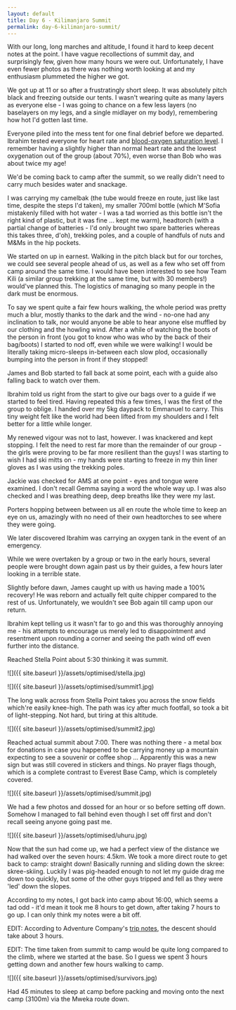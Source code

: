 ```yaml
---
layout: default
title: Day 6 - Kilimanjaro Summit
permalink: day-6-kilimanjaro-summit/
---
```

With our long, long marches and altitude, I found it hard to keep decent notes at the point. I have vague recollections of summit day, and surprisingly few, given how many hours we were out. Unfortunately, I have even fewer photos as there was nothing worth looking at and my enthusiasm plummeted the higher we got.

We got up at 11 or so after a frustratingly short sleep. It was absolutely pitch black and freezing outside our tents. I wasn't wearing quite as many layers as everyone else - I was going to chance on a few less layers (no baselayers on my legs, and a single midlayer on my body), remembering how hot I'd gotten last time.

Everyone piled into the mess tent for one final debrief before we departed. Ibrahim tested everyone for heart rate and [blood-oxygen saturation level](https://en.wikipedia.org/wiki/Oxygenation_(medicine)). I remember having a slightly higher than normal heart rate and the lowest oxygenation out of the group (about 70%), even worse than Bob who was about twice my age!

We'd be coming back to camp after the summit, so we really didn't need to carry much besides water and snackage.

I was carrying my camelbak (the tube would freeze en route, just like last time, despite the steps I'd taken), my smaller 700ml bottle (which M'Sofia mistakenly filled with hot water - I was a tad worried as this bottle isn't the right kind of plastic, but it was fine ... kept me warm), headtorch (with a partial change of batteries - I'd only brought two spare batteries whereas this takes three, d'oh), trekking poles, and a couple of handfuls of nuts and M&amp;Ms in the hip pockets.

We started on up in earnest. Walking in the pitch black but for our torches, we could see several people ahead of us, as well as a few who set off from camp around the same time. I would have been interested to see how Team Kili (a similar group trekking at the same time, but with 30 members!) would've planned this. The logistics of managing so many people in the dark must be enormous.

To say we spent quite a fair few hours walking, the whole period was pretty much a blur, mostly thanks to the dark and the wind - no-one had any inclination to talk, nor would anyone be able to hear anyone else muffled by our clothing and the howling wind. After a while of watching the boots of the person in front (you got to know who was who by the back of their bag/boots) I started to nod off, even while we were walking! I would be literally taking micro-sleeps in-between each slow plod, occasionally bumping into the person in front if they stopped!

James and Bob started to fall back at some point, each with a guide also falling back to watch over them.

Ibrahim told us right from the start to give our bags over to a guide if we started to feel tired. Having repeated this a few times, I was the first of the group to oblige. I handed over my 5kg daypack to Emmanuel to carry. This tiny weight felt like the world had been lifted from my shoulders and I felt better for a little while longer.

My renewed vigour was not to last, however. I was knackered and kept stopping. I felt the need to rest far more than the remainder of our group - the girls were proving to be far more resilient than the guys! I was starting to wish I had ski mitts on - my hands were starting to freeze in my thin liner gloves as I was using the trekking poles.

Jackie was checked for AMS at one point - eyes and tongue were examined. I don't recall Gemma saying a word the whole way up. I was also checked and I was breathing deep, deep breaths like they were my last.

Porters hopping between between us all en route the whole time to keep an eye on us, amazingly with no need of their own headtorches to see where they were going.

We later discovered Ibrahim was carrying an oxygen tank in the event of an emergency.

While we were overtaken by a group or two in the early hours, several people were brought down again past us by their guides, a few hours later looking in a terrible state.

Slightly before dawn, James caught up with us having made a 100% recovery! He was reborn and actually felt quite chipper compared to the rest of us. Unfortunately, we wouldn't see Bob again till camp upon our return.

Ibrahim kept telling us it wasn't far to go and this was thoroughly annoying me - his attempts to encourage us merely led to disappointment and resentment upon rounding a corner and seeing the path wind off even further into the distance.

Reached Stella Point about 5:30 thinking it was summit.

![]({{ site.baseurl }}/assets/optimised/stella.jpg)

![]({{ site.baseurl }}/assets/optimised/summit1.jpg)

The long walk across from Stella Point takes you across the snow fields which're easily knee-high. The path was icy after much footfall, so took a bit of light-stepping. Not hard, but tiring at this altitude.

![]({{ site.baseurl }}/assets/optimised/summit2.jpg)

Reached actual summit about 7:00. There was nothing there - a metal box for donations in case you happened to be carrying money up a mountain expecting to see a souvenir or coffee shop ... Apparently this was a new sign but was still covered in stickers and things. No prayer flags though, which is a complete contrast to Everest Base Camp, which is completely covered.

![]({{ site.baseurl }}/assets/optimised/summit.jpg)

We had a few photos and dossed for an hour or so before setting off down. Somehow I managed to fall behind even though I set off first and don't recall seeing anyone going past me.

![]({{ site.baseurl }}/assets/optimised/uhuru.jpg)

Now that the sun had come up, we had a perfect view of the distance we had walked over the seven hours: 4.5km. We took a more direct route to get back to camp: straight down! Basically running and sliding down the skree: skree-skiing. Luckily I was pig-headed enough to not let my guide drag me down too quickly, but some of the other guys tripped and fell as they were 'led' down the slopes.

According to my notes, I got back into camp about 16:00, which seems a tad odd - it'd mean it took me 8 hours to get down, after taking 7 hours to go up. I can only think my notes were a bit off.

EDIT: According to Adventure Company's [trip notes](http://www.adventurecompany.co.uk/node/254402/notes), the descent should take about 3 hours.

EDIT: The time taken from summit to camp would be quite long compared to the climb, where we started at the base. So I guess we spent 3 hours getting down and another few hours walking to camp.

![]({{ site.baseurl }}/assets/optimised/survivors.jpg)

Had 45 minutes to sleep at camp before packing and moving onto the next camp (3100m) via the Mweka route down.
